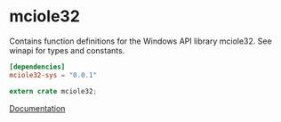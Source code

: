 # mciole32 #
Contains function definitions for the Windows API library mciole32. See winapi for types and constants.

```toml
[dependencies]
mciole32-sys = "0.0.1"
```

```rust
extern crate mciole32;
```

[Documentation](https://retep998.github.io/doc/winapi/mciole32/)
